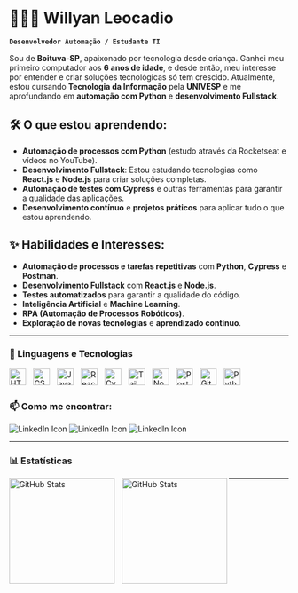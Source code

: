 # 👩🏻‍💻 Willyan Leocadio

**`Desenvolvedor Automação / Estudante TI  `**

Sou de **Boituva-SP**, apaixonado por tecnologia desde criança. Ganhei meu primeiro computador aos **6 anos de idade**, e desde então, meu interesse por entender e criar soluções tecnológicas só tem crescido.
Atualmente, estou cursando **Tecnologia da Informação** pela **UNIVESP** e me aprofundando em **automação com Python** e **desenvolvimento Fullstack**.

## 🛠️ O que estou aprendendo:

- **Automação de processos com Python** (estudo através da Rocketseat e vídeos no YouTube).  
- **Desenvolvimento Fullstack**: Estou estudando tecnologias como **React.js** e **Node.js** para criar soluções completas.  
- **Automação de testes com Cypress** e outras ferramentas para garantir a qualidade das aplicações.  
- **Desenvolvimento contínuo** e **projetos práticos** para aplicar tudo o que estou aprendendo.

## ✨ Habilidades e Interesses:

- **Automação de processos e tarefas repetitivas** com **Python**, **Cypress** e **Postman**.  
- **Desenvolvimento Fullstack** com **React.js** e **Node.js**.  
- **Testes automatizados** para garantir a qualidade do código.  
- **Inteligência Artificial** e **Machine Learning**.  
- **RPA (Automação de Processos Robóticos)**.  
- **Exploração de novas tecnologias** e **aprendizado contínuo**.

---
### 🤖 Linguagens e Tecnologias

<img 
    align="left" 
    alt="HTML"
    title="HTML" 
    width="30px" 
    style="padding-right: 10px;" 
    src="https://cdn.jsdelivr.net/gh/devicons/devicon@latest/icons/html5/html5-original.svg" 
/>
<img 
    align="left" 
    alt="CSS" 
    title="CSS"
    width="30px" 
    style="padding-right: 10px;" 
    src="https://cdn.jsdelivr.net/gh/devicons/devicon@latest/icons/css3/css3-original.svg" 
/>
<img 
    align="left" 
    alt="JavaScript" 
    title="JavaScript"
    width="30px" 
    style="padding-right: 10px;" 
    src="https://cdn.jsdelivr.net/gh/devicons/devicon@latest/icons/javascript/javascript-original.svg" 
/>
<img 
    align="left" 
    alt="React"
    title="React" 
    width="30px" 
    style="padding-right: 10px;" 
    src="https://cdn.jsdelivr.net/gh/devicons/devicon@latest/icons/react/react-original.svg" 
/>
<img 
    align="left" 
    alt="Cypress"
    title="Cypress" 
    width="30px" 
    style="padding-right: 10px;" 
    src="https://cdn.jsdelivr.net/gh/devicons/devicon@latest/icons/cypressio/cypressio-original.svg" 
/>
<img 
    align="left" 
    alt="Tailwind" 
    title="Tailwind"
    width="30px" 
    style="padding-right: 10px;" 
    src="https://cdn.jsdelivr.net/gh/devicons/devicon@latest/icons/tailwindcss/tailwindcss-original.svg" 
/>
<img 
    align="left" 
    alt="Node" 
    title="Node"
    width="30px" 
    style="padding-right: 10px;" 
    src="https://cdn.jsdelivr.net/gh/devicons/devicon@latest/icons/nodejs/nodejs-original.svg" 
/>
<img 
    align="left" 
    alt="Postman" 
    title="Postman"
    width="30px" 
    style="padding-right: 10px;" 
    src="https://cdn.jsdelivr.net/gh/devicons/devicon@latest/icons/postman/postman-original.svg" 
/>
<img 
    align="left" 
    alt="Git" 
    title="Git"
    width="30px" 
    style="padding-right: 10px;" 
    src="https://cdn.jsdelivr.net/gh/devicons/devicon@latest/icons/git/git-original.svg" 
/>
<img 
    align="left" 
    alt="Python" 
    title="Python"
    width="30px" 
    style="padding-right: 10px;" 
    src="https://cdn.jsdelivr.net/gh/devicons/devicon@latest/icons/python/python-original.svg" 
/>

<br/>
<br/>

### 📫 Como me encontrar: 

<div style="display: inline-block;">
  <a href="https://www.linkedin.com/in/willyan-leocadio/"  style="text-decoration: none; color: inherit; display: inline-flex; align-items: center;" target="_blank" >
    <img src="https://img.icons8.com/?size=40&id=13930&format=png&color=000000" alt="LinkedIn Icon">
  </a>
  <a href="https://www.instagram.com/wisliso/" style="text-decoration: none; color: inherit; display: inline-flex; align-items: center; " target="_blank">
    <img src="https://img.icons8.com/?size=40&id=Xy10Jcu1L2Su&format=png&color=000000" alt="LinkedIn Icon">
  </a>
  <a href="mailto:willyannov@hotmail.com" style="text-decoration: none; color: inherit; display: inline-flex; align-items: center;" target="_blank">
    <img src="https://img.icons8.com/?size=40&id=LPcVDft9Isqt&format=png&color=000000" alt="LinkedIn Icon">
  </a>
</div>
<p/>

---

### 📊 Estatísticas

<p>
  <img 
    align="left" 
    alt="GitHub Stats" 
    height="190" 
    style="padding-right: 10px;" 
    src="https://github-readme-stats.vercel.app/api?username=willyannov&show_icons=true&theme=tokyonight&include_all_commits=true&locale=pt-br"
  />


<img 
      align="left" 
      alt="GitHub Stats" 
      height="190" 
      src="https://github-readme-stats.vercel.app/api/top-langs/?username=willyannov&theme=tokyonight&layout=compact&custom_title=Tecnologias&langs_count=9" 
  />
</p>

---
